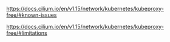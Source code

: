 https://docs.cilium.io/en/v1.15/network/kubernetes/kubeproxy-free/#known-issues

https://docs.cilium.io/en/v1.15/network/kubernetes/kubeproxy-free/#limitations
